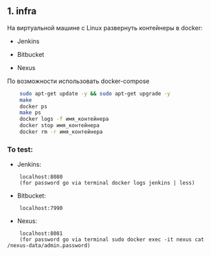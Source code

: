 ## 1. infra

На виртуальной машине с Linux развернуть контейнеры в docker:

- Jenkins

- Bitbucket

- Nexus

По возможности использовать docker-compose

```zsh
	sudo apt-get update -y && sudo apt-get upgrade -y
	make
	docker ps
	make ps
	docker logs -f имя_контейнера
	docker stop имя_контейнера
	docker rm -r имя_контейнера
```
### To test:

- Jenkins: 
```
	localhost:8080 
	(for password go via terminal docker logs jenkins | less)
```

- Bitbucket: 
```
	localhost:7990
```

- Nexus:
```
	localhost:8081 
	(for password go via terminal sudo docker exec -it nexus cat /nexus-data/admin.password)
```

